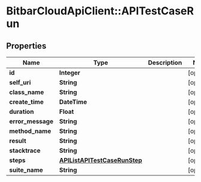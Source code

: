 # BitbarCloudApiClient::APITestCaseRun

## Properties
Name | Type | Description | Notes
------------ | ------------- | ------------- | -------------
**id** | **Integer** |  | [optional] 
**self_uri** | **String** |  | [optional] 
**class_name** | **String** |  | [optional] 
**create_time** | **DateTime** |  | [optional] 
**duration** | **Float** |  | [optional] 
**error_message** | **String** |  | [optional] 
**method_name** | **String** |  | [optional] 
**result** | **String** |  | [optional] 
**stacktrace** | **String** |  | [optional] 
**steps** | [**APIListAPITestCaseRunStep**](APIListAPITestCaseRunStep.md) |  | [optional] 
**suite_name** | **String** |  | [optional] 


